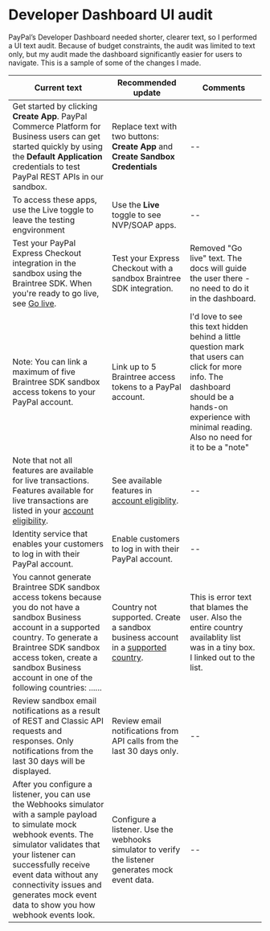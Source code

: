 # Developer Dashboard UI audit

PayPal’s Developer Dashboard needed shorter, clearer text, so I performed a UI text audit. Because of budget constraints, the audit was limited to text only, but my audit made the dashboard significantly easier for users to navigate. This is a sample of some of the changes I made. 

| Current text | Recommended update | Comments | 
| ------------ | ------------------ | -------- |
| Get started by clicking **Create App**. PayPal Commerce Platform for Business users can get started quickly by using the **Default Application** credentials to test PayPal REST APIs in our sandbox. | Replace text with two buttons: **Create App** and **Create Sandbox Credentials** | -- |
| To access these apps, use the Live toggle to leave the testing engvironment | Use the **Live** toggle to see NVP/SOAP apps. | -- |
| Test your PayPal Express Checkout integration in the sandbox using the Braintree SDK. When you're ready to go live, see [Go live](https://github.com/hownbey/portfolio/blob/main/ui-audit.md). | Test your Express Checkout with a sandbox Braintree SDK integration. | Removed "Go live" text. The docs will guide the user there - no need to do it in the dashboard. |
| Note: You can link a maximum of five Braintree SDK sandbox access tokens to your PayPal account. | Link up to 5 Braintree access tokens to a PayPal account. | I'd love to see this text hidden behind a little question mark that users can click for more info. The dashboard should be a hands-on experience with minimal reading. Also no need for it to be a "note" |
| Note that not all features are available for live transactions. Features available for live transactions are listed in your [account eligibility](https://github.com/hownbey/portfolio/blob/main/ui-audit.md). | See available features in [account eligiblity](https://github.com/hownbey/portfolio/blob/main/ui-audit.md). | -- |
| Identity service that enables your customers to log in with their PayPal account. | Enable customers to log in with their PayPal account. | -- |
| You cannot generate Braintree SDK sandbox access tokens because you do not have a sandbox Business account in a supported country. To generate a Braintree SDK sandbox access token, create a sandbox Business account in one of the following countries: ...... | Country not supported. Create a sandbox business account in a [supported country](https://www.paypal.com/us/webapps/mpp/country-worldwide). | This is error text that blames the user. Also the entire country availablity list was in a tiny box. I linked out to the list. | 
| Review sandbox email notifications as a result of REST and Classic API requests and responses. Only notifications from the last 30 days will be displayed. | Review email notifications from API calls from the last 30 days only. | -- | 
| After you configure a listener, you can use the Webhooks simulator with a sample payload to simulate mock webhook events. The simulator validates that your listener can successfully receive event data without any connectivity issues and generates mock event data to show you how webhook events look. | Configure a listener. Use the webhooks simulator to verify the listener generates mock event data. | -- | 
